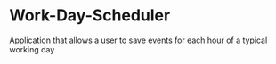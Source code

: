 # Work-Day-Scheduler
Application that allows a user to save events for each hour of a typical working day
